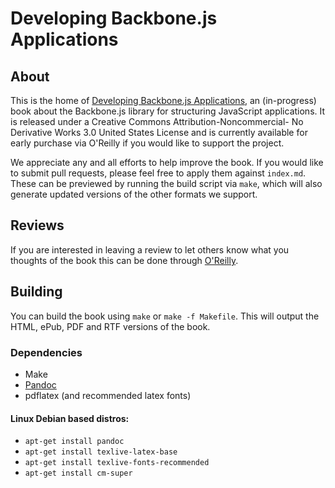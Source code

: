 # Developing Backbone.js Applications

## About

This is the home of [Developing Backbone.js Applications](http://shop.oreilly.com/product/0636920025344.do), an (in-progress) book about the 
Backbone.js library for structuring JavaScript applications. It is released under a 
Creative Commons Attribution-Noncommercial- No Derivative Works 3.0 United States License and is currently available for early purchase via O'Reilly if you would like to support the project.

We appreciate any and all efforts to help improve the book. If you would like to submit pull requests, please feel free to apply them against `index.md`. These can be previewed by running the build script via `make`, which will also generate updated versions of the other formats we support.

## Reviews

If you are interested in leaving a review to let others know what you thoughts of the book this can be done through [O'Reilly](http://shop.oreilly.com/product/0636920025344/ReviewSubmit.do?sortby=publicationDate?pageId=0636920025344.IP).

## Building

You can build the book using `make` or `make -f Makefile`. This will output the HTML, ePub, PDF and RTF versions of the book. 

### Dependencies

* Make
* [Pandoc](https://github.com/jgm/pandoc)
* pdflatex (and recommended latex fonts)

#### Linux Debian based distros:

* <code>apt-get install pandoc</code>
* <code>apt-get install texlive-latex-base</code>
* <code>apt-get install texlive-fonts-recommended</code>
* <code>apt-get install cm-super</code>
